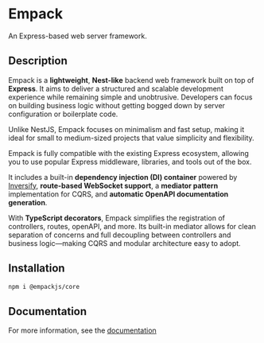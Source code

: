 # Empack

An Express-based web server framework.

## Description

Empack is a **lightweight**, **Nest-like** backend web framework built on top of **Express**. It aims to deliver a structured and scalable development experience while remaining simple and unobtrusive. Developers can focus on building business logic without getting bogged down by server configuration or boilerplate code.

Unlike NestJS, Empack focuses on minimalism and fast setup, making it ideal for small to medium-sized projects that value simplicity and flexibility.

Empack is fully compatible with the existing Express ecosystem, allowing you to use popular Express middleware, libraries, and tools out of the box.

It includes a built-in **dependency injection (DI) container** powered by [Inversify](https://github.com/inversify/InversifyJS), **route-based WebSocket support**, a **mediator pattern** implementation for CQRS, and **automatic OpenAPI documentation generation**.

With **TypeScript decorators**, Empack simplifies the registration of controllers, routes, openAPI, and more. Its built-in mediator allows for clean separation of concerns and full decoupling between controllers and business logic—making CQRS and modular architecture easy to adopt.

## Installation

```bash
npm i @empackjs/core
```

## Documentation

For more information, see the [documentation](https://empackjs.github.io/empack/)
